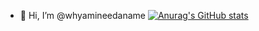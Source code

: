 - 👋 Hi, I’m @whyamineedaname
[![Anurag's GitHub stats](https://github-readme-stats.vercel.app/api?username=whyamineedaname)](https://github.com/anuraghazra/github-readme-stats)

<!---
whyamineedaname/whyamineedaname is a ✨ special ✨ repository because its `README.md` (this file) appears on your GitHub profile.
You can click the Preview link to take a look at your changes.
--->
